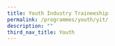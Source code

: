 ```yaml
---
title: Youth Industry Traineeship
permalink: /programmes/youth/yit/
description: ""
third_nav_title: Youth
---
```

